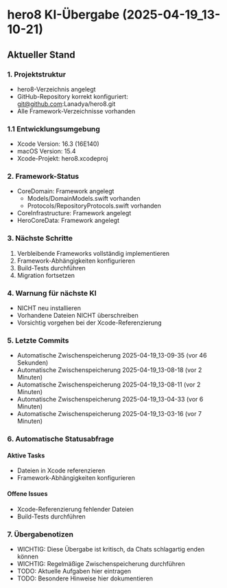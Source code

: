 # hero8 KI-Übergabe (2025-04-19_13-10-21)

## Aktueller Stand

### 1. Projektstruktur
- hero8-Verzeichnis angelegt
- GitHub-Repository korrekt konfiguriert: git@github.com:Lanadya/hero8.git
- Alle Framework-Verzeichnisse vorhanden

### 1.1 Entwicklungsumgebung
- Xcode Version: 16.3 (16E140)
- macOS Version: 15.4
- Xcode-Projekt: hero8.xcodeproj

### 2. Framework-Status
- CoreDomain: Framework angelegt
  - Models/DomainModels.swift vorhanden
  - Protocols/RepositoryProtocols.swift vorhanden
- CoreInfrastructure: Framework angelegt
- HeroCoreData: Framework angelegt

### 3. Nächste Schritte
1. Verbleibende Frameworks vollständig implementieren
2. Framework-Abhängigkeiten konfigurieren
3. Build-Tests durchführen
4. Migration fortsetzen

### 4. Warnung für nächste KI
- NICHT neu installieren
- Vorhandene Dateien NICHT überschreiben
- Vorsichtig vorgehen bei der Xcode-Referenzierung

### 5. Letzte Commits
- Automatische Zwischenspeicherung 2025-04-19_13-09-35 (vor 46 Sekunden)
- Automatische Zwischenspeicherung 2025-04-19_13-08-18 (vor 2 Minuten)
- Automatische Zwischenspeicherung 2025-04-19_13-08-11 (vor 2 Minuten)
- Automatische Zwischenspeicherung 2025-04-19_13-04-33 (vor 6 Minuten)
- Automatische Zwischenspeicherung 2025-04-19_13-03-16 (vor 7 Minuten)
### 6. Automatische Statusabfrage
#### Aktive Tasks
- Dateien in Xcode referenzieren
- Framework-Abhängigkeiten konfigurieren

#### Offene Issues
- Xcode-Referenzierung fehlender Dateien
- Build-Tests durchführen

### 7. Übergabenotizen
- WICHTIG: Diese Übergabe ist kritisch, da Chats schlagartig enden können
- WICHTIG: Regelmäßige Zwischenspeicherung durchführen
- TODO: Aktuelle Aufgaben hier eintragen
- TODO: Besondere Hinweise hier dokumentieren
